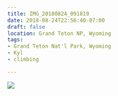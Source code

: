 ```yaml
---
title: IMG_20180824_091819
date: 2018-08-24T22:56:40-07:00
draft: false
location: Grand Teton NP, Wyoming
tags:
- Grand Teton Nat'l Park, Wyoming
- Kyl
- climbing

---
```

![](https://d17enza3bfujl8.cloudfront.net/IMG_20180824_091819.jpg)
